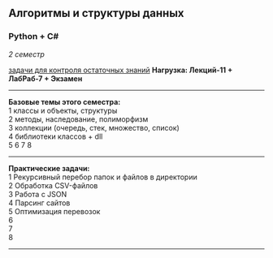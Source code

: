 ## Алгоритмы и структуры данных  
### Python + C#  
_2 семестр_  

[задачи для контроля остаточных знаний](https://stepik.org/64867/)
__Нагрузка: Лекций-11 + ЛабРаб-7 + Экзамен__  

---  

__Базовые темы этого семестра:__  
1 классы и объекты, структуры  
2 методы, наследование, полиморфизм  
3 коллекции (очередь, стек, множество, список)  
4 библиотеки классов + dll  
5
6
7
8

---  

__Практические задачи:__  
1 Рекурсивный перебор папок и файлов в директории  
2 Обработка CSV-файлов  
3 Работа с JSON  
4 Парсинг сайтов  
5 Оптимизация перевозок  
6  
7  
8  

---  
